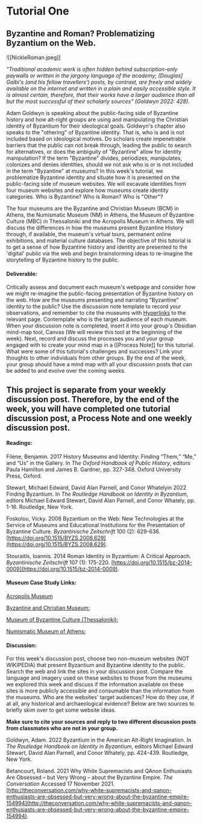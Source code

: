 # Tutorial One

## **Byzantine and Roman? Problematizing Byzantium on the Web.**

![[NickleRoman.jpeg]]

*"Traditional academic work is often hidden behind subscription-only paywalls or written in the jargony language of the academy; [Douglas] Galbi's (and his fellow travellers’) posts, by contrast, are freely and widely available on the internet and written in a plain and easily accessible style. It is almost certain, therefore, that their works have a larger audience than all but the most successful of their scholarly sources" (Goldwyn 2022: 428).*

Adam Goldwyn is speaking about the public-facing side of Byzantine history and how alt-right groups are using and manipulating the Christian identity of Byzantium for their ideological goals. Goldwyn's chapter also speaks to the "othering" of Byzantine identity. That is, who is and is not included based on ideological motives. Do scholars create impenetrable barriers that the public can not break through, leading the public to search for alternatives, or does the ambiguity of "Byzantine" allow for identity manipulation? If the term "Byzantine" divides, periodizes, manipulates, colonizes and denies identities, should we not ask who is or is not included in the term "Byzantine" at museums? In this week's tutorial, we problematize Byzantine identity and situate how it is presented on the public-facing side of museum websites. We will excavate identities from four museum websites and explore how museums create identity categories. Who is Byzantine? Who is Roman? Who is "Other"? 

The four museums are the Byzantine and Christian Museum (BCM) in Athens, the Numismatic Museum (NM) in Athens, the Museum of Byzantine Culture (MBC) in Thessaloniki and the Acropolis Museum in Athens. We will discuss the differences in how the museums present Byzantine History through, if available, the museum's virtual tours, permanent online exhibitions, and material culture databases.  The objective of this tutorial is to get a sense of how Byzantine history and identity are presented to the 'digital' public via the web and begin brainstorming ideas to re-imagine the storytelling of Byzantine history to the public. 

#### Deliverable:
Critically assess and document each museum's webpage and consider how we might re-imagine the public-facing presentation of Byzantine history on the web. How are the museums presenting and narrating "Byzantine" identity to the public? Use the discussion note template to record your observations, and remember to cite the museums with [Hyperlinks](https://www.byzantinemuseum.gr/en/) to the relevant page. Contemplate who is the target audience of each museum. When your discussion note is completed, insert it into your group's Obsidian mind-map tool, Canvas (We will review this tool at the beginning of the week). Next, record and discuss the processes you and your group engaged with to create your mind map in a [[Process Note]] for this tutorial. What were some of this tutorial's challenges and successes? Link your thoughts to other individuals from other groups. By the end of the week, your group should have a mind map with all your discussion posts that can be added to and evolve over the coming weeks. 

## **This project is separate from your weekly discussion post. Therefore, by the end of the week, you will have completed one tutorial discussion post, a Process Note and one weekly discussion post.**

#### Readings:

Filene, Benjamin. 2017   History Museums and Identity: Finding “Them,” “Me,” and “Us” in the Gallery. In _The Oxford Handbook of Public History_, editors Paula Hamilton and James B. Gardner, pp. 327-348. Oxford University Press, Oxford.  

Stewart, Michael Edward, David Alan Parnell, and Conor Whatelyin 2022    Finding Byzantium. In *The Routledge Handbook on Identity in Byzantium*, editors Michael Edward Stewart, David Alan Parnell, and Conor Whately, pp. 1-16.  Routledge, New York. 

Foskolou, Vicky. 2008   Byzantium on the Web: New Technologies at the Service of Museums and Educational Institutions for the Presentation of Byzantine Culture. _Byzantinische Zeitschrift_ 100 (2): 629-636. [https://doi.org/10.1515/BYZS.2008.629](https://doi.org/10.1515/BYZS.2008.629).

Stouraitis, Ioannis. 2014   Roman Identity in Byzantium: A Critical Approach. _Byzantinische Zeitschrift_ 107 (1): 175-220. [https://doi.org/10.1515/bz-2014-0009](https://doi.org/10.1515/bz-2014-0009).

#### Museum Case Study Links:

[Acropolis Museum](https://www.theacropolismuseum.gr/en/)

[Byzantine and Christian Museum:](https://www.byzantinemuseum.gr/en/)

[Museum of Byzantine Culture (Thessaloniki):](https://mbp.gr/en)

[Numismatic Museum of Athens:](https://www.nummus.gr/en/)

#### Discussion:
For this week's discussion post, choose two non-museum websites (NOT WIKIPEDIA) that present Byzantium and Byzantine identity to the public. Search the web and link the sites in your discussion post. Compare the language and imagery used on these websites to those from the museums we explored this week and discuss if the information available on these sites is more publicly accessible and consumable than the information from the museums. Who are the websites' target audiences?  How do they use, if at all, any historical and archaeological evidence? Below are two sources to briefly skim over to get some website ideas.  

**Make sure to cite your sources and reply to two different discussion posts from classmates who are not in your group.** 

Goldwyn, Adam. 2022   Byzantium in the American Alt-Right Imagination. In *The Routledge Handbook on Identity in Byzantium*, editors Michael Edward Stewart, David Alan Parnell, and Conor Whately, pp. 424-439.  Routledge, New York.

Betancourt, Roland. 2021   Why White Supremacists and QAnon Enthusiasts Are Obsessed – but Very Wrong – about the Byzantine Empire. *The Conversation* Accessed 17 November 2021. [http://theconversation.com/why-white-supremacists-and-qanon-enthusiasts-are-obsessed-but-very-wrong-about-the-byzantine-empire-154994](http://theconversation.com/why-white-supremacists-and-qanon-enthusiasts-are-obsessed-but-very-wrong-about-the-byzantine-empire-154994).
